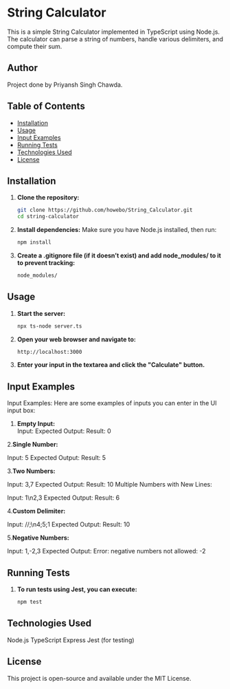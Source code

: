 # String Calculator

This is a simple String Calculator implemented in TypeScript using Node.js. The calculator can parse a string of numbers, handle various delimiters, and compute their sum.

## Author
Project done by Priyansh Singh Chawda.

## Table of Contents
- [Installation](#installation)
- [Usage](#usage)
- [Input Examples](#input-examples)
- [Running Tests](#running-tests)
- [Technologies Used](#technologies-used)
- [License](#license)

## Installation

1. **Clone the repository:**
   ```bash
   git clone https://github.com/howebo/String_Calculator.git
   cd string-calculator
2. **Install dependencies:** Make sure you have Node.js installed, then run:
   ```bash
   npm install

3. **Create a .gitignore file (if it doesn’t exist) and add node_modules/ to it to prevent tracking:**
   ```bash
   node_modules/

## Usage

1. **Start the server:**
   ```bash
   npx ts-node server.ts
2. **Open your web browser and navigate to:**
   ```bash
   http://localhost:3000
3. **Enter your input in the textarea and click the "Calculate" button.**

## Input Examples

   Input Examples:  Here are some examples of inputs you can enter in the UI input box:
  
   1. **Empty Input:**   
   Input: 
   Expected Output: Result: 0
   
   2.**Single Number:**
   
   Input: 5
   Expected Output: Result: 5
   
   3.**Two Numbers:**
   
   Input: 3,7
   Expected Output: Result: 10
   Multiple Numbers with New Lines:
   
   Input: 1\n2,3
   Expected Output: Result: 6
   
   4.**Custom Delimiter:**
   
   Input: //;\n4;5;1
   Expected Output: Result: 10
   
   5.**Negative Numbers:**
   
   Input: 1,-2,3
   Expected Output: Error: negative numbers not allowed: -2

## Running Tests
1. **To run tests using Jest, you can execute:**
   ```bash
   npm test

## Technologies Used
Node.js
TypeScript
Express
Jest (for testing)

## License
This project is open-source and available under the MIT License.
